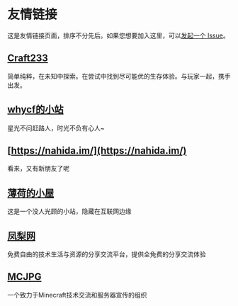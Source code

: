# 友情链接

这是友情链接页面，排序不分先后。如果您想要加入这里，可以[发起一个 Issue](https://github.com/cygbs/BugCraft/issues)。

## [Craft233](https://www.craft233.top/)
简单纯粹，在未知中探索。在尝试中找到尽可能优的生存体验。与玩家一起，携手出发。

## [whycf的小站](https://whycf.top/)
星光不问赶路人，时光不负有心人~

## [https://nahida.im/](https://nahida.im/)
看来，又有新朋友了呢

## [薄荷的小屋](https://blog.hoshiroko.com/)
这是一个没人光顾的小站，隐藏在互联网边缘

## [凤梨网](https://www.flweb.cn/)
免费自由的技术生活与资源的分享交流平台，提供全免费的分享交流体验

## [MCJPG](https://mcjpg.org/)
一个致力于Minecraft技术交流和服务器宣传的组织
